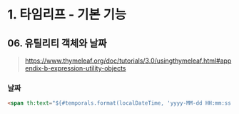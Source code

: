 # 1. 타임리프 - 기본 기능
## 06. 유틸리티 객체와 날짜
> https://www.thymeleaf.org/doc/tutorials/3.0/usingthymeleaf.html#appendix-b-expression-utility-objects

### 날짜
```html
<span th:text="${#temporals.format(localDateTime, 'yyyy-MM-dd HH:mm:ss')}"></span>
```
